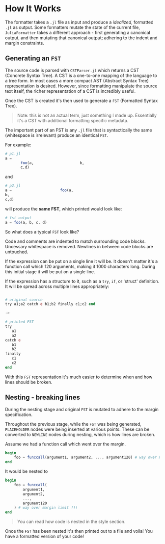# How It Works

The formatter takes a `.jl` file as input and produce a _idealized_, formatted `.jl`
as output. Some formatters mutate the state of the current file, `JuliaFormatter` takes a different
approach - first generating a canonical output, and then mutating that canonical output; adhering
to the indent and margin constraints.

## Generating an `FST`

The source code is parsed with `CSTParser.jl` which returns a CST (Concrete Syntax Tree). A CST
is a one-to-one mapping of the language to a tree form. In most cases a more compact AST (Abstract Syntax Tree)
representation is desired. However, since formatting manipulate the source text itself, the richer representation
of a CST is incredibly useful.

Once the CST is created it's then used to generate a `FST` (Formatted Syntax Tree).

> Note: this is not an actual term, just something I made up. Essentially it's a CST with additional formatting specific metadata.

The important part of an FST is any `.jl` file that is syntactically the same (whitespace is irrelevant) produce an identical
`FST`.

For example:

```julia
# p1.jl
a = 
       foo(a,                     b,           
       c,d)
```

and

```julia
# p2.jl
a =                      foo(a,
b,
c,d)
```

will produce the **same FST**, which printed would look like:

```julia
# fst output
a = foo(a, b, c, d)
```

So what does a typical `FST` look like?

Code and comments are indented to match surrounding code blocks.
Uncessary whitespace is removed. Newlines in between code blocks are untouched.

If the expression can be put on a single line it will be. It doesn't matter
it's a function call which 120 arguments, making it 1000 characters long.
During this initial stage it will be put on a single line.

If the expression has a structure to it, such as a `try`, `if`, or 'struct'
definition. It will be spread across multiple lines appropriately:

```julia

# original source
try a1;a2 catch e b1;b2 finally c1;c2 end

-> 

# printed FST
try
   a1
   a2
catch e
   b1
   b2
finally
   c1
   c2
end
```

With this `FST` representation it's much easier to determine when and how
lines should be broken.

## Nesting - breaking lines

During the nesting stage and original `FST` is mutated to adhere to the margin specification.

Throughout the previous stage, while the `FST` was being generated, `PLACEHOLDER` nodes were
being inserted at various points. These can be converted to `NEWLINE` nodes during nesting, which
is how lines are broken.

Assume we had a function call which went over the margin.

```julia
begin
    foo = funccall(argument1, argument2, ..., argument120) # way over margin limit !!!
end
```

It would be nested to

```julia
begin
    foo = funccall(
        argument1,
        argument2,
        ...,
        argument120
    ) # way over margin limit !!!
end
```

> You can read how code is nested in the style section.

Once the `FST` has been nested it's then printed out to a file and voila! You have a formatted
version of your code!
